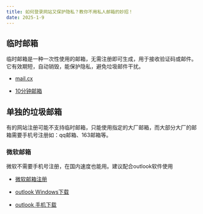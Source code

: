 ```yaml
---
title: 如何登录网站又保护隐私？教你不用私人邮箱的妙招！
date: 2025-1-9
---
```


## 临时邮箱[](#临时邮箱)

 临时邮箱是一种一次性使用的邮箱，无需注册即可生成，用于接收验证码或邮件。它有效期短，自动销毁，能保护隐私，避免垃圾邮件干扰。

* [mail.cx](https://mail.cx/zh/)

* [10分钟邮箱](https://www.linshi-email.com/)

## 单独的垃圾邮箱[](#单独垃圾邮箱)

有的网站注册可能不支持临时邮箱，只能使用指定的大厂邮箱，而大部分大厂的邮箱需要手机号注册如：qq邮箱、163邮箱等。

### 微软邮箱

微软不需要手机号注册，在国内速度也能用。建议配合outlook软件使用

* [微软邮箱注册](https://www.microsoft.com/zh-cn/microsoft-365/outlook/email-and-calendar-software-microsoft-outlook/)

* [outlook Windows下载](https://apps.microsoft.com/detail/9nrx63209r7b?hl=zh-CN&gl=US)

* [outlook 手机下载](https://www.microsoft.com/zh-cn/microsoft-365/outlook-mobile-for-android-and-ios)



